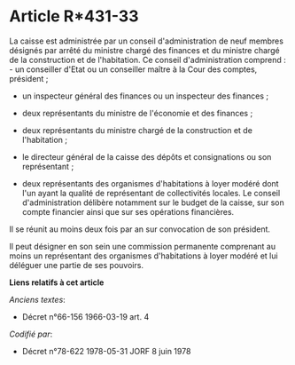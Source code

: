 # Article R*431-33

La caisse est administrée par un conseil d'administration de neuf membres désignés par arrêté du ministre chargé des finances
et du ministre chargé de la construction et de l'habitation. Ce conseil d'administration comprend :    - un conseiller d'Etat
ou un conseiller maître à la Cour des comptes, président ;

- un inspecteur général des finances ou un inspecteur des finances ;

- deux représentants du ministre de l'économie et des finances ;

- deux représentants du ministre chargé de la construction et de l'habitation ;

- le directeur général de la caisse des dépôts et consignations ou son représentant ;

- deux représentants des organismes d'habitations à loyer modéré dont l'un ayant la qualité de représentant de collectivités
locales. Le conseil d'administration délibère notamment sur le budget de la caisse, sur son compte financier ainsi que sur
ses opérations financières.

Il se réunit au moins deux fois par an sur convocation de son président.

Il peut désigner en son sein une commission permanente comprenant au moins un représentant des organismes d'habitations à
loyer modéré et lui déléguer une partie de ses pouvoirs.

**Liens relatifs à cet article**

_Anciens textes_:

  - Décret n°66-156 1966-03-19 art. 4

_Codifié par_:

  - Décret n°78-622 1978-05-31 JORF 8 juin 1978
